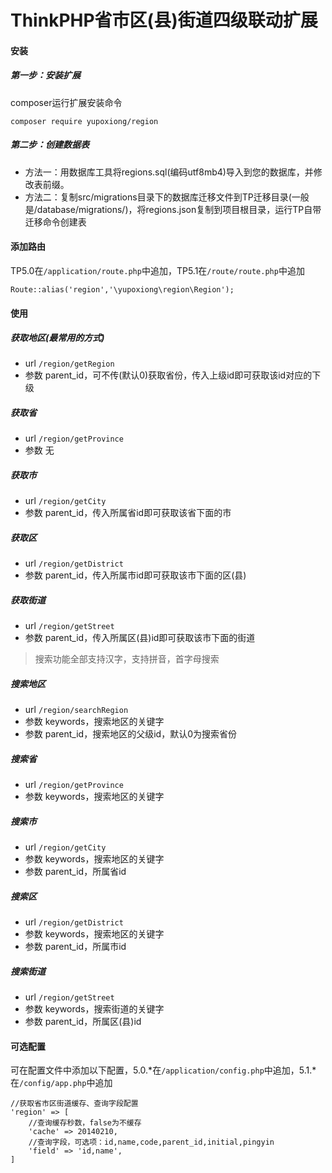 # ThinkPHP省市区(县)街道四级联动扩展

#### 安装

##### 第一步：安装扩展
composer运行扩展安装命令
```
composer require yupoxiong/region
```

##### 第二步：创建数据表
* 方法一：用数据库工具将regions.sql(编码utf8mb4)导入到您的数据库，并修改表前缀。
* 方法二：复制src/migrations目录下的数据库迁移文件到TP迁移目录(一般是/database/migrations/)，将regions.json复制到项目根目录，运行TP自带迁移命令创建表


#### 添加路由
TP5.0在`/application/route.php`中追加，TP5.1在`/route/route.php`中追加

```
Route::alias('region','\yupoxiong\region\Region');
```

#### 使用

##### 获取地区(最常用的方式)
 * url `/region/getRegion`
 * 参数 parent_id，可不传(默认0)获取省份，传入上级id即可获取该id对应的下级

##### 获取省
 * url `/region/getProvince`
 * 参数 无
 
##### 获取市
 * url `/region/getCity`
 * 参数 parent_id，传入所属省id即可获取该省下面的市

##### 获取区
 * url `/region/getDistrict`
 * 参数 parent_id，传入所属市id即可获取该市下面的区(县)
 
##### 获取街道
 * url `/region/getStreet`
 * 参数 parent_id，传入所属区(县)id即可获取该市下面的街道

> 搜索功能全部支持汉字，支持拼音，首字母搜索

##### 搜索地区
 * url `/region/searchRegion`
 * 参数 keywords，搜索地区的关键字
 * 参数 parent_id，搜索地区的父级id，默认0为搜索省份
 
##### 搜索省
 * url `/region/getProvince`
 * 参数 keywords，搜索地区的关键字

##### 搜索市
 * url `/region/getCity`
 * 参数 keywords，搜索地区的关键字
 * 参数 parent_id，所属省id

##### 搜索区
 * url `/region/getDistrict`
 * 参数 keywords，搜索地区的关键字
 * 参数 parent_id，所属市id
 
##### 搜索街道
 * url `/region/getStreet`
 * 参数 keywords，搜索街道的关键字
 * 参数 parent_id，所属区(县)id
 
#### 可选配置
可在配置文件中添加以下配置，5.0.*在`/application/config.php`中追加，5.1.*在`/config/app.php`中追加

```
//获取省市区街道缓存、查询字段配置
'region' => [
    //查询缓存秒数，false为不缓存
    'cache' => 20140210,
    //查询字段，可选项：id,name,code,parent_id,initial,pingyin
    'field' => 'id,name',
]
```
